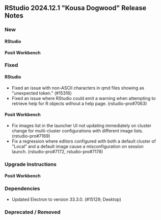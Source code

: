 ## RStudio 2024.12.1 "Kousa Dogwood" Release Notes

### New

#### RStudio

#### Posit Workbench

### Fixed

#### RStudio
- Fixed an issue with non-ASCII characters in qmd files showing as "unexpected token." (#15316)
- Fixed an issue where RStudio could emit a warning when attempting to retrieve help for R objects without a help page. (rstudio-pro#7063)

#### Posit Workbench
- Fix images list in the launcher UI not updating immediately on cluster change for multi-cluster configurations with different image lists. (rstudio-pro#7169)
- Fix a regression where editors configured with both a default cluster of "Local" and a default image cause a misconfiguration on session launch. (rstudio-pro#7172, rstudio-pro#7178)

### Upgrade Instructions

#### Posit Workbench

### Dependencies
- Updated Electron to version 33.3.0. (#15129; Desktop)

### Deprecated / Removed

